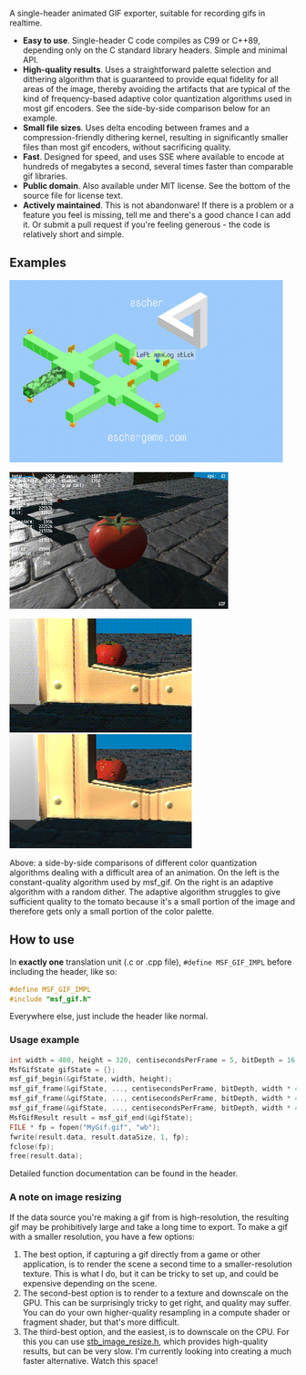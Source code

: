 A single-header animated GIF exporter, suitable for recording gifs in realtime.
* **Easy to use**. Single-header C code compiles as C99 or C++89, depending only on the C standard library headers. Simple and minimal API.
* **High-quality results**. Uses a straightforward palette selection and dithering algorithm that is guaranteed to provide equal fidelity for all areas of the image, thereby avoiding the artifacts that are typical of the kind of frequency-based adaptive color quantization algorithms used in most gif encoders. See the side-by-side comparison below for an example.
* **Small file sizes**. Uses delta encoding between frames and a compression-friendly dithering kernel, resulting in significantly smaller files than most gif encoders, without sacrificing quality.
* **Fast**. Designed for speed, and uses SSE where available to encode at hundreds of megabytes a second, several times faster than comparable gif libraries.
* **Public domain**. Also available under MIT license. See the bottom of the source file for license text.
* **Actively maintained**. This is not abandonware! If there is a problem or a feature you feel is missing, tell me and there's a good chance I can add it. Or submit a pull request if you're feeling generous - the code is relatively short and simple.

## Examples

[![Example gif from Escher](examples/flip.gif)](https://eschergame.com/)

[![Example gif from DIWide](examples/diwide.gif)](https://github.com/notnullnotvoid/DIWide)

![Side-by-side comparison: MSF half](examples/keyhole-msf-2x.gif)
![Side-by-side comparison: JO half](examples/keyhole-jo-2x.gif)

Above: a side-by-side comparisons of different color quantization algorithms dealing with a difficult area of an animation. On the left is the constant-quality algorithm used by msf_gif. On the right is an adaptive algorithm with a random dither. The adaptive algorithm struggles to give sufficient quality to the tomato because it's a small portion of the image and therefore gets only a small portion of the color palette.

## How to use

In **exactly one** translation unit (.c or .cpp file), `#define MSF_GIF_IMPL` before including the header, like so:
```cpp
#define MSF_GIF_IMPL
#include "msf_gif.h"
```
Everywhere else, just include the header like normal.

### Usage example

```cpp
int width = 480, height = 320, centisecondsPerFrame = 5, bitDepth = 16;
MsfGifState gifState = {};
msf_gif_begin(&gifState, width, height);
msf_gif_frame(&gifState, ..., centisecondsPerFrame, bitDepth, width * 4); //frame 1
msf_gif_frame(&gifState, ..., centisecondsPerFrame, bitDepth, width * 4); //frame 2
msf_gif_frame(&gifState, ..., centisecondsPerFrame, bitDepth, width * 4); //frame 3, etc...
MsfGifResult result = msf_gif_end(&gifState);
FILE * fp = fopen("MyGif.gif", "wb");
fwrite(result.data, result.dataSize, 1, fp);
fclose(fp);
free(result.data);
```
Detailed function documentation can be found in the header.

### A note on image resizing

If the data source you're making a gif from is high-resolution, the resulting gif may be prohibitively large and take a long time to export. To make a gif with a smaller resolution, you have a few options:
1. The best option, if capturing a gif directly from a game or other application, is to render the scene a second time to a smaller-resolution texture. This is what I do, but it can be tricky to set up, and could be expensive depending on the scene.
2. The second-best option is to render to a texture and downscale on the GPU. This can be surprisingly tricky to get right, and quality may suffer. You can do your own higher-quality resampling in a compute shader or fragment shader, but that's more difficult.
3. The third-best option, and the easiest, is to downscale on the CPU. For this you can use [stb_image_resize.h](https://github.com/nothings/stb/blob/master/stb_image_resize.h), which provides high-quality results, but can be very slow. I'm currently looking into creating a much faster alternative. Watch this space!
